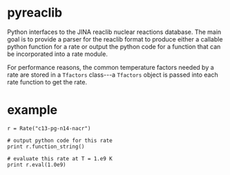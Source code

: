 # pyreaclib

Python interfaces to the JINA reaclib nuclear reactions database.  The
main goal is to provide a parser for the reaclib format to produce
either a callable python function for a rate or output the python code
for a function that can be incorporated into a rate module.

For performance reasons, the common temperature factors needed by a
rate are stored in a `Tfactors` class---a `Tfactors` object is passed
into each rate function to get the rate.


# example

```
r = Rate("c13-pg-n14-nacr")

# output python code for this rate
print r.function_string()

# evaluate this rate at T = 1.e9 K
print r.eval(1.0e9)

```
